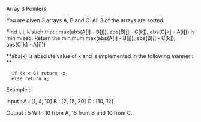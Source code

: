 Array 3 Pointers

You are given 3 arrays A, B and C. All 3 of the arrays are sorted.

Find i, j, k such that :
max(abs(A[i] - B[j]), abs(B[j] - C[k]), abs(C[k] - A[i])) is minimized.
Return the minimum max(abs(A[i] - B[j]), abs(B[j] - C[k]), abs(C[k] - A[i]))

**abs(x) is absolute value of x and is implemented in the following manner : **

      if (x < 0) return -x;
      else return x;

Example :

Input : 
        A : [1, 4, 10]
        B : [2, 15, 20]
        C : [10, 12]

Output : 5 
         With 10 from A, 15 from B and 10 from C. 



